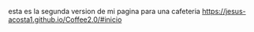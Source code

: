 esta es la segunda version de mi pagina para una cafeteria 
https://jesus-acosta1.github.io/Coffee2.0/#inicio
